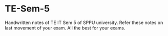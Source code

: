 # TE-Sem-5
Handwritten notes of TE IT Sem 5 of SPPU university. Refer these notes on last movement of your exam. All the best for your exams.
